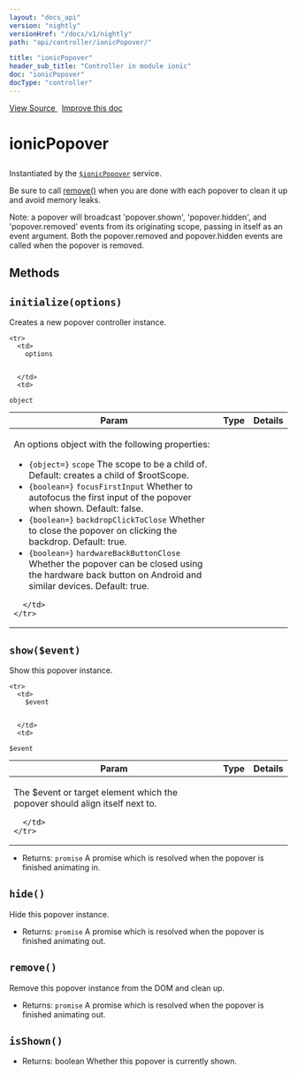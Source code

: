 ```yaml
---
layout: "docs_api"
version: "nightly"
versionHref: "/docs/v1/nightly"
path: "api/controller/ionicPopover/"

title: "ionicPopover"
header_sub_title: "Controller in module ionic"
doc: "ionicPopover"
docType: "controller"
---
```


<div class="improve-docs">
<a href='https://github.com/ionic-team/ionic-v1/blob/master/js/angular/service/popover.js#L137'>
View Source
</a>
&nbsp;
<a href='http://github.com/ionic-team/ionic/edit/1.x/js/angular/service/popover.js#L137'>
Improve this doc
</a>
</div>




<h1 class="api-title">

ionicPopover



</h1>





Instantiated by the <a href="/docs/v1/nightly/api/service/$ionicPopover/"><code>$ionicPopover</code></a> service.

Be sure to call [remove()](#remove) when you are done with each popover
to clean it up and avoid memory leaks.

Note: a popover will broadcast 'popover.shown', 'popover.hidden', and 'popover.removed' events from its originating
scope, passing in itself as an event argument. Both the popover.removed and popover.hidden events are
called when the popover is removed.










  

  
## Methods

<div id="initialize"></div>
<h2>
  <code>initialize(options)</code>

</h2>

Creates a new popover controller instance.



<table class="table" style="margin:0;">
  <thead>
    <tr>
      <th>Param</th>
      <th>Type</th>
      <th>Details</th>
    </tr>
  </thead>
  <tbody>
    
    <tr>
      <td>
        options
        
        
      </td>
      <td>
        
  <code>object</code>
      </td>
      <td>
        <p>An options object with the following properties:</p>
<ul>
<li><code>{object=}</code> <code>scope</code> The scope to be a child of.
Default: creates a child of $rootScope.</li>
<li><code>{boolean=}</code> <code>focusFirstInput</code> Whether to autofocus the first input of
the popover when shown.  Default: false.</li>
<li><code>{boolean=}</code> <code>backdropClickToClose</code> Whether to close the popover on clicking the backdrop.
Default: true.</li>
<li><code>{boolean=}</code> <code>hardwareBackButtonClose</code> Whether the popover can be closed using the hardware
back button on Android and similar devices.  Default: true.</li>
</ul>

        
      </td>
    </tr>
    
  </tbody>
</table>









<div id="show"></div>
<h2>
  <code>show($event)</code>

</h2>

Show this popover instance.



<table class="table" style="margin:0;">
  <thead>
    <tr>
      <th>Param</th>
      <th>Type</th>
      <th>Details</th>
    </tr>
  </thead>
  <tbody>
    
    <tr>
      <td>
        $event
        
        
      </td>
      <td>
        
  <code>$event</code>
      </td>
      <td>
        <p>The $event or target element which the popover should align
itself next to.</p>

        
      </td>
    </tr>
    
  </tbody>
</table>






* Returns: 
  <code>promise</code> A promise which is resolved when the popover is finished animating in.




<div id="hide"></div>
<h2>
  <code>hide()</code>

</h2>

Hide this popover instance.






* Returns: 
  <code>promise</code> A promise which is resolved when the popover is finished animating out.




<div id="remove"></div>
<h2>
  <code>remove()</code>

</h2>

Remove this popover instance from the DOM and clean up.






* Returns: 
  <code>promise</code> A promise which is resolved when the popover is finished animating out.




<div id="isShown"></div>
<h2>
  <code>isShown()</code>

</h2>








* Returns: 
   boolean Whether this popover is currently shown.



  
  






